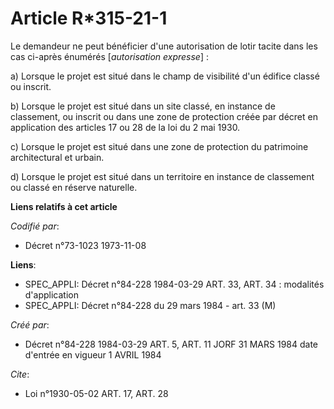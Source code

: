 # Article R*315-21-1

Le demandeur ne peut bénéficier d'une autorisation de lotir tacite dans les cas ci-après énumérés [*autorisation expresse*] :

a) Lorsque le projet est situé dans le champ de visibilité d'un édifice classé ou inscrit.

b) Lorsque le projet est situé dans un site classé, en instance de classement, ou inscrit ou dans une zone de protection
créée par décret en application des articles 17 ou 28 de la loi du 2 mai 1930.

c) Lorsque le projet est situé dans une zone de protection du patrimoine architectural et urbain.

d) Lorsque le projet est situé dans un territoire en instance de classement ou classé en réserve naturelle.

**Liens relatifs à cet article**

_Codifié par_:

  - Décret n°73-1023 1973-11-08

**Liens**:

  - SPEC_APPLI: Décret n°84-228 1984-03-29 ART. 33, ART. 34 : modalités d'application
  - SPEC_APPLI: Décret n°84-228 du 29 mars 1984 - art. 33 (M)

_Créé par_:

  - Décret n°84-228 1984-03-29 ART. 5, ART. 11 JORF 31 MARS 1984 date d'entrée en vigueur 1 AVRIL 1984

_Cite_:

  - Loi n°1930-05-02 ART. 17, ART. 28
